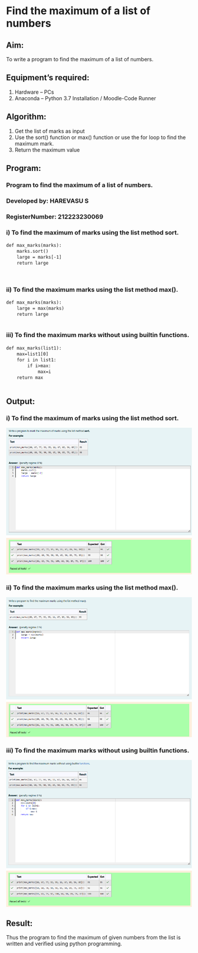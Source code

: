 # Find the maximum of a list of numbers
## Aim:
To write a program to find the maximum of a list of numbers.
## Equipment’s required:
1.	Hardware – PCs
2.	Anaconda – Python 3.7 Installation / Moodle-Code Runner
## Algorithm:
1.	Get the list of marks as input
2.	Use the sort() function or max() function or use the for loop to find the maximum mark.
3.	Return the maximum value
## Program:
### Program to find the maximum of a list of numbers.
### Developed by: HAREVASU S
### RegisterNumber: 212223230069

### i) To find the maximum of marks using the list method sort.
```
def max_marks(marks):
    marks.sort()
    large = marks[-1]
    return large



```

### ii) To find the maximum marks using the list method max().
```
def max_marks(marks):
    large = max(marks)
    return large


```

### iii) To find the maximum marks without using builtin functions.
```
def max_marks(list1):
    max=list1[0]
    for i in list1:
        if i>max:
            max=i
    return max


```



## Output:
### i) To find the maximum of marks using the list method sort.
![alt text](image.png)
### ii) To find the maximum marks using the list method max().
![alt text](<image copy.png>)

### iii) To find the maximum marks without using builtin functions.

![alt text](<image copy 2.png>)

## Result:
Thus the program to find the maximum of given numbers from the list is written and verified using python programming.
